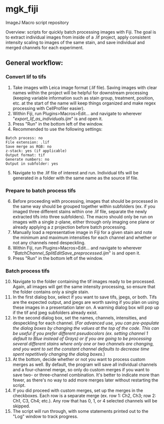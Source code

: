 # mgk_fiji
ImageJ Macro script repository

Overview: scripts for quickly batch processing images with Fiji. The goal is to extract individual images from inside of a .lif project, apply consistent intensity scaling to images of the same stain, and save individual and merged channels for each experiment. 

## General workflow:
  ### Convert lif to tifs
  1. Take images with Leica image format (.lif file). Saving images with clear names within the project will be helpful for downstream processing (keeping variable information such as stain group, treatment, position, etc. at the start of the name will keep things organized and make regex processing with CellProfiler easier).
  2. Within Fiji, run Plugins>Macros>Edit... and navigate to wherever "*export_lif_as_individuals.ijm*" is and open it.
  3. Press "Run" in the bottom left of the window.
  4. Recommended to use the following settings:
  
    Batch process: no
    File extension: .lif
    Save merge as RGB: no
    z-stack: yes (if applicable)
    Output format: tif
    Generate numbers: no
    Output in subfolder: yes
    
  5. Navigate to the .lif file of interest and run. Individual tifs will be generated in a folder with the same name as the source lif file.
  
  ### Prepare to batch process tifs
  6. Before proceeding with processing, images that should be processed in the same way should be grouped together within subfolders (ex. if you imaged three different stains within one .lif file, separate the newly extracted tifs into three subfolders). The macro should only be run on images with a single z-plane, either through only imaging one plane or already applying a z projection before batch processing.
  7. Manually load a representative image in Fiji for a given stain and note the minimum and maximum intensities for each channel and whether or not any channels need despeckling.
  8. Within Fiji, run Plugins>Macros>Edit... and navigate to wherever "*BatchChannel_SplitEditSave_preprocessed.ijm*" is and open it.
  9. Press "Run" in the bottom left of the window.
  
  ### Batch process tifs
  10. Navigate to the folder containing the tif images ready to be processed. Again, all images will get the same intensity processing, so ensure that the folder contains only a single stain.
  11. In the first dialog box, select if you want to save tifs, jpegs, or both. Tifs are the expected output, and jpegs are worth saving if you plan on using these images in a presentation later on. A warning dialog box will pop up if the tif and jpeg subfolders already exist.
  12. In the second dialog box, set the names, channels, intensities, and despeckling for each channel. (*For advanced use, you can pre-populate the dialog boxes by changing the values at the top of the code. This can be useful if you prefer different pseudocolors (ex. setting channel 1 default to Blue instead of Grays) or if you are going to be processing several different stains where only one or two channels are changing, and you want to set the constant channel defaults to decrease time spent repetitively changing the dialog boxes.*)
  13. At the bottom, decide whether or not you want to process custom merges as well. By default, the program will save all individual channels and a four-channel merge, so only do custom merges if you want to save two- or three-channel combination. It's better to indicate more than fewer, as there's no way to add more merges later without restarting the script.
  14. If you did proceed with custom merges, set up the merges in the checkboxes. Each row is a separate merge (ex. row 1: Ch2, Ch3; row 2: Ch1, C3, Ch4; etc.). Any row that has 0, 1, or 4 selected channels will be skipped.
  15. The script will run through, with some statements printed out to the "Log" window to track progress.
  

